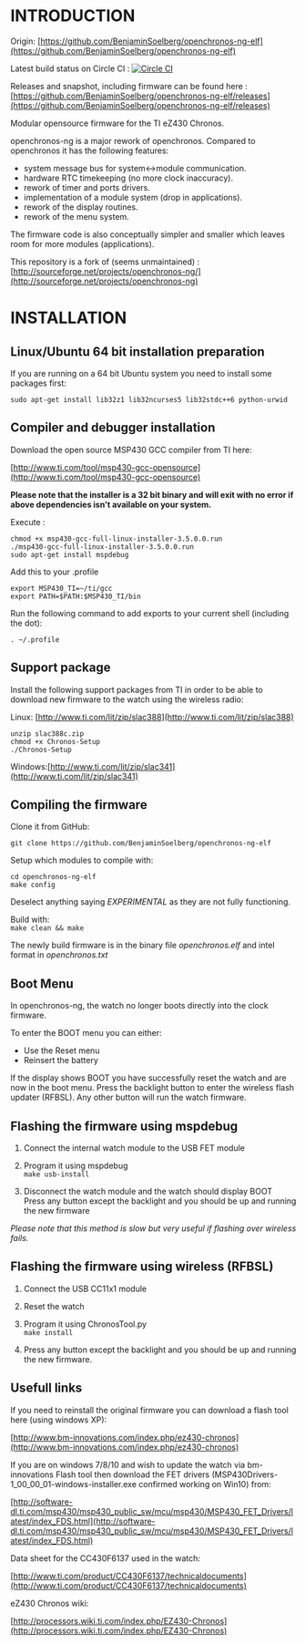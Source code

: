 INTRODUCTION
============

Origin: [https://github.com/BenjaminSoelberg/openchronos-ng-elf](https://github.com/BenjaminSoelberg/openchronos-ng-elf)

Latest build status on Circle CI : [![Circle CI](https://circleci.com/gh/BenjaminSoelberg/openchronos-ng-elf.svg?style=svg)](https://circleci.com/gh/BenjaminSoelberg/openchronos-ng-elf)

Releases and snapshot, including firmware can be found here : [https://github.com/BenjaminSoelberg/openchronos-ng-elf/releases](https://github.com/BenjaminSoelberg/openchronos-ng-elf/releases)

Modular opensource firmware for the TI eZ430 Chronos.

openchronos-ng is a major rework of openchronos. Compared to openchronos it has the following features:

* system message bus for system<->module communication.
* hardware RTC timekeeping (no more clock inaccuracy).
* rework of timer and ports drivers.
* implementation of a module system (drop in applications).
* rework of the display routines.
* rework of the menu system.

The firmware code is also conceptually simpler and smaller which leaves room for more modules (applications).

This repository is a fork of (seems unmaintained) :
[http://sourceforge.net/projects/openchronos-ng/](http://sourceforge.net/projects/openchronos-ng)

INSTALLATION
============

Linux/Ubuntu 64 bit installation preparation
---------------------------------------------
If you are running on a 64 bit Ubuntu system you need to install some packages first:

```sudo apt-get install lib32z1 lib32ncurses5 lib32stdc++6 python-urwid```

Compiler and debugger installation
----------------------------------

Download the open source MSP430 GCC compiler from TI here:

[http://www.ti.com/tool/msp430-gcc-opensource](http://www.ti.com/tool/msp430-gcc-opensource)

**Please note that the installer is a 32 bit binary and will exit with no error if above dependencies isn't available on your system.**

Execute :

```
chmod +x msp430-gcc-full-linux-installer-3.5.0.0.run
./msp430-gcc-full-linux-installer-3.5.0.0.run
sudo apt-get install mspdebug
```

Add this to your .profile
```
export MSP430_TI=~/ti/gcc
export PATH=$PATH:$MSP430_TI/bin
```

Run the following command to add exports to your current shell (including the dot):
```
. ~/.profile
```

Support package
----------------

Install the following support packages from TI in order to be able to download new firmware to the watch using the wireless radio:

Linux: [http://www.ti.com/lit/zip/slac388](http://www.ti.com/lit/zip/slac388)

```
unzip slac388c.zip
chmod +x Chronos-Setup
./Chronos-Setup
```

Windows:[http://www.ti.com/lit/zip/slac341](http://www.ti.com/lit/zip/slac341)


Compiling the firmware
----------------------
Clone it from GitHub:
```
git clone https://github.com/BenjaminSoelberg/openchronos-ng-elf
```

Setup which modules to compile with:
```
cd openchronos-ng-elf
make config
```

Deselect anything saying *EXPERIMENTAL* as they are not fully functioning.

Build with:<br>
```make clean && make```

The newly build firmware is in the binary file *openchronos.elf* and intel format in *openchronos.txt*

Boot Menu
------------------------------------
In openchronos-ng, the watch no longer boots directly into the clock firmware.

To enter the BOOT menu you can either:
* Use the Reset menu
* Reinsert the battery

If the display shows BOOT you have successfully reset the watch and are now in the boot menu.
Press the backlight button to enter the wireless flash updater (RFBSL). Any other button will run the watch firmware.

Flashing the firmware using mspdebug
---------------------------------------
1) Connect the internal watch module to the USB FET module

2) Program it using mspdebug<br>
```make usb-install```

3) Disconnect the watch module and the watch should display BOOT<br>
Press any button except the backlight and you should be up and running the new firmware

*Please note that this method is slow but very useful if flashing over wireless fails.*

Flashing the firmware using wireless (RFBSL)
------------------------------------
1) Connect the USB CC11x1 module

1) Reset the watch

3) Program it using ChronosTool.py<br>
```make install```

4) Press any button except the backlight and you should be up and running the new firmware.

Usefull links
-------------

If you need to reinstall the original firmware you can download a flash tool here (using windows XP):

[http://www.bm-innovations.com/index.php/ez430-chronos](http://www.bm-innovations.com/index.php/ez430-chronos)

If you are on windows 7/8/10 and wish to update the watch via bm-innovations Flash tool then download the FET drivers 
(MSP430Drivers-1_00_00_01-windows-installer.exe	confirmed working on Win10) from:

[http://software-dl.ti.com/msp430/msp430_public_sw/mcu/msp430/MSP430_FET_Drivers/latest/index_FDS.html](http://software-dl.ti.com/msp430/msp430_public_sw/mcu/msp430/MSP430_FET_Drivers/latest/index_FDS.html)

Data sheet for the CC430F6137 used in the watch:

[http://www.ti.com/product/CC430F6137/technicaldocuments](http://www.ti.com/product/CC430F6137/technicaldocuments)

eZ430 Chronos wiki:

[http://processors.wiki.ti.com/index.php/EZ430-Chronos](http://processors.wiki.ti.com/index.php/EZ430-Chronos)
